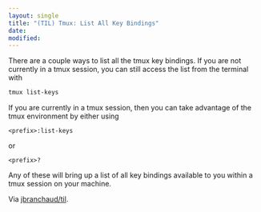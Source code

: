 ```yaml
---
layout: single
title: "(TIL) Tmux: List All Key Bindings"
date:
modified:
---
```


There are a couple ways to list all the tmux key bindings. If you are not
currently in a tmux session, you can still access the list from the terminal
with

```bash
tmux list-keys
```

If you are currently in a tmux session, then you can take advantage of the
tmux environment by either using

```tmux
<prefix>:list-keys
```

or

```tmux
<prefix>?
```

Any of these will bring up a list of all key bindings available to you
within a tmux session on your machine.

Via [jbranchaud/til](https://github.com/jbranchaud/til).
